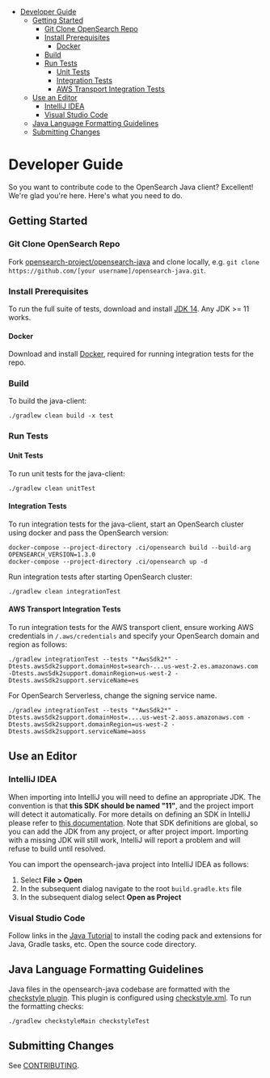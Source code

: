 - [Developer Guide](#developer-guide)
  - [Getting Started](#getting-started)
    - [Git Clone OpenSearch Repo](#git-clone-opensearch-repo)
    - [Install Prerequisites](#install-prerequisites)
      - [Docker](#docker)
    - [Build](#build)
    - [Run Tests](#run-tests)
      - [Unit Tests](#unit-tests)
      - [Integration Tests](#integration-tests)
      - [AWS Transport Integration Tests](#aws-transport-integration-tests)
  - [Use an Editor](#use-an-editor)
    - [IntelliJ IDEA](#intellij-idea)
    - [Visual Studio Code](#visual-studio-code)
  - [Java Language Formatting Guidelines](#java-language-formatting-guidelines)
  - [Submitting Changes](#submitting-changes)

# Developer Guide

So you want to contribute code to the OpenSearch Java client? Excellent! We're glad you're here. Here's what you need to do.

## Getting Started

### Git Clone OpenSearch Repo

Fork [opensearch-project/opensearch-java](https://github.com/opensearch-project/opensearch-java) and clone locally, e.g. `git clone https://github.com/[your username]/opensearch-java.git`.

### Install Prerequisites

To run the full suite of tests, download and install [JDK 14](https://jdk.java.net/archive/). Any JDK >= 11 works.

#### Docker

Download and install [Docker](https://docs.docker.com/install/), required for running integration tests for the repo.

### Build

To build the java-client:

```
./gradlew clean build -x test
```

### Run Tests

#### Unit Tests

To run unit tests for the java-client:

```
./gradlew clean unitTest
```

#### Integration Tests

To run integration tests for the java-client, start an OpenSearch cluster using docker and pass the OpenSearch version:

```
docker-compose --project-directory .ci/opensearch build --build-arg OPENSEARCH_VERSION=1.3.0
docker-compose --project-directory .ci/opensearch up -d
```

Run integration tests after starting OpenSearch cluster:

```
./gradlew clean integrationTest
```

#### AWS Transport Integration Tests

To run integration tests for the AWS transport client, ensure working AWS credentials in `/.aws/credentials` and specify your OpenSearch domain and region as follows:

```
./gradlew integrationTest --tests "*AwsSdk2*" -Dtests.awsSdk2support.domainHost=search-...us-west-2.es.amazonaws.com -Dtests.awsSdk2support.domainRegion=us-west-2 -Dtests.awsSdk2support.serviceName=es
```

For OpenSearch Serverless, change the signing service name.

```
./gradlew integrationTest --tests "*AwsSdk2*" -Dtests.awsSdk2support.domainHost=....us-west-2.aoss.amazonaws.com -Dtests.awsSdk2support.domainRegion=us-west-2 -Dtests.awsSdk2support.serviceName=aoss
```

## Use an Editor

### IntelliJ IDEA

When importing into IntelliJ you will need to define an appropriate JDK. The convention is that **this SDK should be named "11"**, and the project import will detect it automatically. For more details on defining an SDK in IntelliJ please refer to [this documentation](https://www.jetbrains.com/help/idea/sdk.html#define-sdk). Note that SDK definitions are global, so you can add the JDK from any project, or after project import. Importing with a missing JDK will still work, IntelliJ will report a problem and will refuse to build until resolved.

You can import the opensearch-java project into IntelliJ IDEA as follows:

1. Select **File > Open**
2. In the subsequent dialog navigate to the root `build.gradle.kts` file
3. In the subsequent dialog select **Open as Project**

### Visual Studio Code

Follow links in the [Java Tutorial](https://code.visualstudio.com/docs/java/java-tutorial) to install the coding pack and extensions for Java, Gradle tasks, etc. Open the source code directory.

## Java Language Formatting Guidelines

Java files in the opensearch-java codebase are formatted with the [checkstyle plugin](https://docs.gradle.org/current/userguide/checkstyle_plugin.html). This plugin is configured using [checkstyle.xml](config/checkstyle/checkstyle.xml). To run the formatting checks:

```
./gradlew checkstyleMain checkstyleTest
```

## Submitting Changes

See [CONTRIBUTING](CONTRIBUTING.md).

